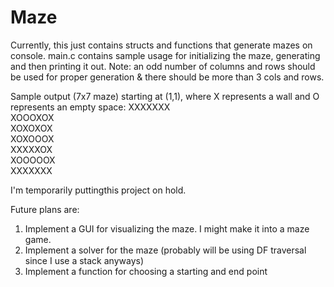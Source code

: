 # Maze

Currently, this just contains structs and functions that generate mazes on console. main.c contains sample usage for initializing the maze, generating and then printing it out. Note: an odd number of columns and rows should be used for proper generation & there should be more than 3 cols and rows.

Sample output (7x7 maze) starting at (1,1), where X represents a wall and O represents an empty space:
XXXXXXX <br />
XOOOXOX <br />
XOXOXOX <br />
XOXOOOX <br />
XXXXXOX <br />
XOOOOOX <br />
XXXXXXX <br />

I'm temporarily puttingthis project on hold.

Future plans are:
1) Implement a GUI for visualizing the maze. I might make it into a maze game. 
2) Implement a solver for the maze (probably will be using DF traversal since I use a stack anyways)
3) Implement a function for choosing a starting and end point
